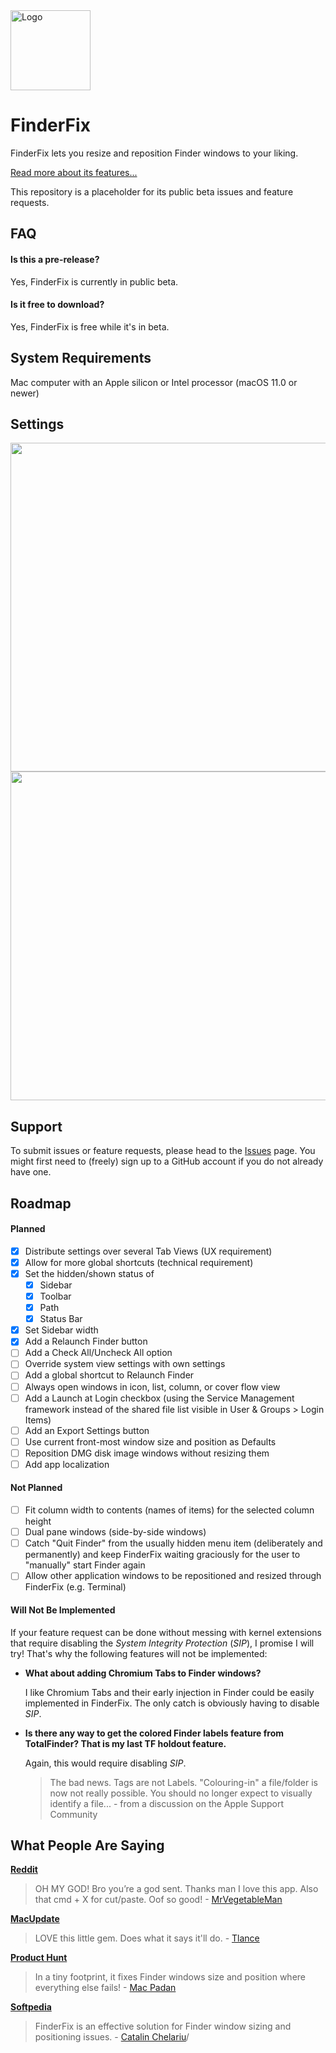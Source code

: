 <img src="https://synappser.github.io/images/apps/finderfix.png" alt="Logo" width="128" />


# FinderFix

FinderFix lets you resize and reposition Finder windows to your liking.

[Read more about its features...](https://synappser.github.io/apps/finderfix/)

This repository is a placeholder for its public beta issues and feature requests.

## FAQ

#### Is this a pre-release?

Yes, FinderFix is currently in public beta.

#### Is it free to download?

Yes, FinderFix is free while it's in beta.

## System Requirements

Mac computer with an Apple silicon or Intel processor (macOS 11.0 or newer)

## Settings

<img src="https://synappser.github.io/images/betas/zoom-ff-01.png" width="526" />
<img src="https://synappser.github.io/images/betas/zoom-ff-02.png" width="526" />


## Support

To submit issues or feature requests, please head to the [Issues](https://github.com/synappser/FinderFix/issues) page. You might first need to (freely) sign up to a GitHub account if you do not already have one.

## Roadmap

#### Planned

- [x] Distribute settings over several Tab Views (UX requirement)
- [x] Allow for more global shortcuts (technical requirement)
- [x] Set the hidden/shown status of
  - [x] Sidebar
  - [x] Toolbar
  - [x] Path
  - [x] Status Bar
- [x] Set Sidebar width
- [x] Add a Relaunch Finder button
- [ ] Add a Check All/Uncheck All option
- [ ] Override system view settings with own settings
- [ ] Add a global shortcut to Relaunch Finder
- [ ] Always open windows in icon, list, column, or cover flow view
- [ ] Add a Launch at Login checkbox (using the Service Management framework instead of the shared file list visible in User & Groups > Login Items)
- [ ] Add an Export Settings button
- [ ] Use current front-most window size and position as Defaults
- [ ] Reposition DMG disk image windows without resizing them
- [ ] Add app localization

#### Not Planned

- [ ] Fit column width to contents (names of items) for the selected column height
- [ ] Dual pane windows (side-by-side windows)
- [ ] Catch "Quit Finder" from the usually hidden menu item (deliberately and permanently) and keep FinderFix waiting graciously for the user to "manually" start Finder again
- [ ] Allow other application windows to be repositioned and resized through FinderFix (e.g. Terminal)

#### Will Not Be Implemented

If your feature request can be done without messing with kernel extensions that require disabling the *System Integrity Protection* (*SIP*), I promise I will try! That's why the following features will not be implemented:

- **What about adding Chromium Tabs to Finder windows?**

  I like Chromium Tabs and their early injection in Finder could be easily implemented in FinderFix. The only catch is obviously having to disable *SIP*.

- **Is there any way to get the colored Finder labels feature from TotalFinder? That is my last TF holdout feature.** 

  Again, this would require disabling *SIP*.

  > The bad news. Tags are not Labels. "Colouring-in" a file/folder is now not really possible. You should no longer expect to visually identify a file... - from a discussion on the Apple Support Community


## What People Are Saying

[**Reddit**](https://www.reddit.com/r/MacOS/comments/uh8jzu/comment/ia3s66l/?utm_source=share&utm_medium=web2x&context=3)

> OH MY GOD! Bro you’re a god sent. Thanks man I love this app. Also that cmd + X for cut/paste. Oof so good! - [MrVegetableMan](https://www.reddit.com/user/MrVegetableMan/)

[**MacUpdate**](https://www.macupdate.com/app/mac/63934/finderfix)

> LOVE this little gem. Does what it says it'll do. - [Tlance](https://www.macupdate.com/member/profile/Tlance)

[**Product Hunt**](https://www.producthunt.com/products/finderfix/reviews)

> In a tiny footprint, it fixes Finder windows size and position where everything else fails! - [Mac Padan](https://www.producthunt.com/@macpadan)

[**Softpedia**](https://mac.softpedia.com/get/System-Utilities/FinderFix.shtml)

> FinderFix is an effective solution for Finder window sizing and positioning issues. - [Catalin Chelariu](https://www.softpedia.com/editors/browse/catalin-chelariu)/
